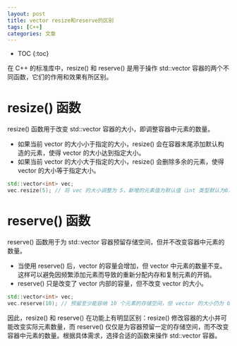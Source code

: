 ```yaml
---
layout: post
title: vector resize和reserve的区别
tags: [C++]
categories: 文章
---
```


* TOC
{:toc}

在 C++ 的标准库中，resize() 和 reserve() 是用于操作 std::vector 容器的两个不同函数，它们的作用和效果有所区别。

# resize() 函数

resize() 函数用于改变 std::vector 容器的大小，即调整容器中元素的数量。

- 如果当前 vector 的大小小于指定的大小，resize() 会在容器末尾添加默认构造的元素，使得 vector 的大小达到指定大小。
- 如果当前 vector 的大小大于指定的大小，resize() 会删除多余的元素，使得 vector 的大小等于指定大小。

```cpp
std::vector<int> vec;
vec.resize(5); // 将 vec 的大小调整为 5，新增的元素值为默认值（int 类型默认为0）
```

# reserve() 函数

reserve() 函数用于为 std::vector 容器预留存储空间，但并不改变容器中元素的数量。

- 当使用 reserve() 后，vector 的容量会增加，但 vector 中元素的数量不变。这样可以避免因频繁添加元素而导致的重新分配内存和复制元素的开销。
- reserve() 只是改变了 vector 内部的容量，但不改变 vector 的大小。

```cpp
std::vector<int> vec;
vec.reserve(10); // 预留至少能容纳 10 个元素的存储空间，但 vector 的大小仍为 0
```

因此，resize() 和 reserve() 在功能上有明显区别：resize() 修改容器的大小并可能改变实际元素数量，而 reserve() 仅仅是为容器预留一定的存储空间，而不改变容器中元素的数量。根据具体需求，选择合适的函数来操作 std::vector 容器。